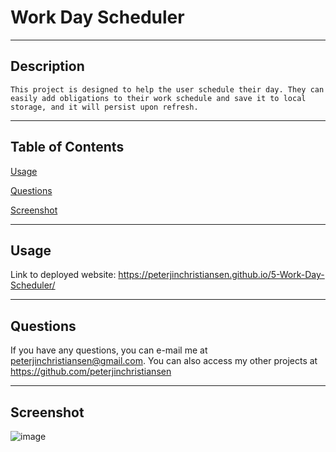 # Work Day Scheduler

---
  
## Description
  
    This project is designed to help the user schedule their day. They can easily add obligations to their work schedule and save it to local storage, and it will persist upon refresh.

---
  
## Table of Contents
  
[Usage](#usage)
  
[Questions](#questions)

[Screenshot](#screenshot)

---
  
## Usage
  
Link to deployed website: https://peterjinchristiansen.github.io/5-Work-Day-Scheduler/
  
---
  
## Questions
  
If you have any questions, you can e-mail me at peterjinchristiansen@gmail.com.
You can also access my other projects at https://github.com/peterjinchristiansen
  
---

## Screenshot

![image](https://user-images.githubusercontent.com/82626937/135538923-61a0d160-46bf-4fd3-b1f6-a02f74bbc45a.png)